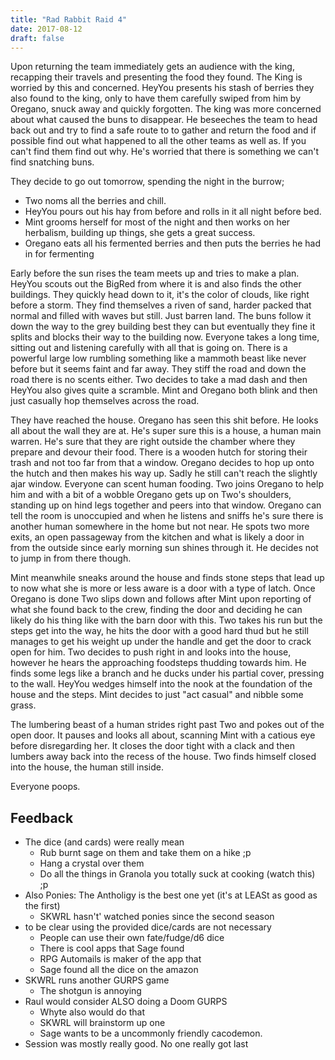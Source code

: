 ```yaml
---
title: "Rad Rabbit Raid 4"
date: 2017-08-12
draft: false
---
```


Upon returning the team immediately gets an audience with the king, recapping their travels and presenting the food they found. The King is worried by this and concerned. HeyYou presents his stash of berries they also found to the king, only to have them carefully swiped from him by Oregano, snuck away and quickly forgotten. The king was more concerned about what caused the buns to disappear. He beseeches the team to head back out and try to find a safe route to to gather and return the food and if possible find out what happened to all the other teams as well as. If you can't find them find out why. He's worried that there is something we can't find snatching buns.

They decide to go out tomorrow, spending the night in the burrow;

* Two noms all the berries and chill.
* HeyYou pours out his hay from before and rolls in it all night before bed.
* Mint grooms herself for most of the night and then works on her herbalism, building up things, she gets a great success.
* Oregano eats all his fermented berries and then puts the berries he had in for fermenting

Early before the sun rises the team meets up and tries to make a plan. HeyYou scouts out the BigRed from where it is and also finds the other buildings. They quickly head down to it, it's the color of clouds, like right before a storm. They find themselves a riven of sand, harder packed that normal and filled with waves but still. Just barren land. The buns follow it down the way to the grey building best they can but eventually they fine it splits and blocks their way to the building now. Everyone takes a long time, sitting out and listening carefully with all that is going on. There is a powerful large low rumbling something like a mammoth beast like never before but it seems faint and far away. They stiff the road and down the road there is no scents either. Two decides to take a mad dash and then HeyYou also gives quite a scramble. Mint and Oregano both blink and then just casually hop themselves across the road.

They have reached the house. Oregano has seen this shit before. He looks all about the wall they are at. He's super sure this is a house, a human main warren. He's sure that they are right outside the chamber where they prepare and devour their food. There is a wooden hutch for storing their trash and not too far from that a window. Oregano decides to hop up onto the hutch and then makes his way up. Sadly he still can't reach the slightly ajar window. Everyone can scent human fooding. Two joins Oregano to help him and with a bit of a wobble Oregano gets up on Two's shoulders, standing up on hind legs together and peers into that window. Oregano can tell the room is unoccupied and when he listens and sniffs he's sure there is another human somewhere in the home but not near. He spots two more exits, an open passageway from the kitchen and what is likely a door in from the outside since early morning sun shines through it. He decides not to jump in from there though.

Mint meanwhile sneaks around the house and finds stone steps that lead up to now what she is more or less aware is a door with a type of latch. Once Oregano is done Two slips down and follows after Mint upon reporting of what she found back to the crew, finding the door and deciding he can likely do his thing like with the barn door with this. Two takes his run but the steps get into the way, he hits the door with a good hard thud but he still manages to get his weight up under the handle and get the door to crack open for him. Two decides to push right in and looks into the house, however he hears the approaching foodsteps thudding towards him. He finds some legs like a branch and he ducks under his partial cover, pressing to the wall. HeyYou wedges himself into the nook at the foundation of the house and the steps. Mint decides to just "act casual" and nibble some grass.

The lumbering beast of a human strides right past Two and pokes out of the open door. It pauses and looks all about, scanning Mint with a catious eye before disregarding her. It closes the door tight with a clack and then lumbers away back into the recess of the house. Two finds himself closed into the house, the human still inside.

Everyone poops.

## Feedback
* The dice (and cards) were really mean
  * Rub burnt sage on them and take them on a hike ;p
  * Hang a crystal over them
  * Do all the things in Granola you totally suck at cooking (watch this) ;p
* Also Ponies: The Antholigy is the best one yet (it's at LEASt as good as the first)
  * SKWRL hasn't' watched ponies since the second season
* to be clear using the provided dice/cards are not necessary
  * People can use their own fate/fudge/d6 dice
  * There is cool apps that Sage found
  * RPG Automails is maker of the app that
  * Sage found all the dice on the amazon
* SKWRL runs another GURPS game
  * The shotgun is annoying
* Raul would consider ALSO doing a Doom GURPS
  * Whyte also would do that
  * SKWRL will brainstorm up one
  * Sage wants to be a uncommonly friendly cacodemon.
* Session was mostly really good. No one really got last
